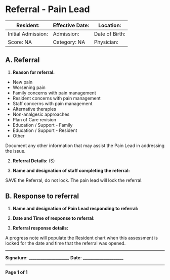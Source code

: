 # Referral - Pain Lead

| Resident: | Effective Date: | Location: |
|-----------|-----------------|-----------|
| Initial Admission: | Admission: | Date of Birth: |
| Score: NA | Category: NA | Physician: |

## A. Referral

1. **Reason for referral:**
- New pain
- Worsening pain
- Family concerns with pain management
- Resident concerns with pain management
- Staff concerns with pain management
- Alternative therapies
- Non-analgesic approaches
- Plan of Care revision
- Education / Support - Family
- Education / Support - Resident
- Other

Document any other information that may assist the Pain Lead in addressing the issue.

2. **Referral Details:** (S)

3. **Name and designation of staff completing the referral:**

SAVE the Referral, do not lock. The pain lead will lock the referral.

## B. Response to referral

1. **Name and designation of Pain Lead responding to referral:**

2. **Date and Time of response to referral:**

3. **Referral response details:**

A progress note will populate the Resident chart when this assessment is locked for the date and time that the referral was opened.

----

**Signature**: ____________________  **Date**: ____________________

----

**Page 1 of 1**